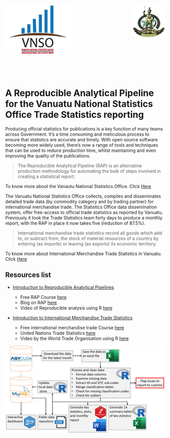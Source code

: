 <img align="left" src="images/vnso_logo.png" width=42%> <img align="right" src="images/vangov_logo.png">

<br><br><br><br><br><br><br><br><br><br><br><br><br>

# A Reproducible Analytical Pipeline for the Vanuatu National Statistics Office Trade Statistics reporting&nbsp;

Producing official statistics for publications is a key function of many teams across Government. It’s a time consuming and meticulous process to ensure that statistics are accurate and timely. With open source software becoming more widely used, there’s now a range of tools and techniques that can be used to reduce production time, whilst maintaining and even improving the quality of the publications. 

> The Reproducible Analytical Pipeline (RAP) is an alternative production methodology for automating the bulk of steps involved in creating a statistical report. 

To know more about the Vanautu National Statistics Office. Click [Here](https://vnso.gov.vu)

The Vanuatu National Statistics Office collects, compiles and disseminates detailed trade data (by commodity category and by trading partner) for international merchandise trade. The Statistics Office data dissemination system, offer free-access to official trade statistics as reported by Vanuatu. Previously it took the Trade Statistics team forty days to produce a monthly report, with the RAP in place it now takes five (reduction of 87.5%). 

> International merchandise trade statistics record all goods which add to, or subtract from, the stock of material resources of a country by entering (as imports) or leaving (as exports) its economic territory.

To know more about International Merchandise Trade Statistics in Vanuatu. Click [Here](https://vnso.gov.vu/index.php/en/statistics-by-topic/trade)

## Resources list
- [Introduction to Reproducible Analytical Pipelines](https://ukgovdatascience.github.io/rap_companion/)
    * Free RAP Course [here](https://www.udemy.com/course/reproducible-analytical-pipelines/) 
    * Blog on RAP [here](https://dataingovernment.blog.gov.uk/2017/03/27/reproducible-analytical-pipeline/)
    * Video of Reproducible analysis using R [here](https://www.youtube.com/watch?v=qvPDE4ppAns) 

- [Introduction to International Merchandise Trade Statistics](https://www.oecd.org/sdd/its/international-merchandise-trade-statistics.htm)
    * Free international merchandise trade Course [here](https://www.unsdglearn.org/courses/e-learning-on-international-merchandise-trade-statistics/) 
    * United Nations Trade Statistics [here](https://unstats.un.org/unsd/trade/default.asp)
    * Video by the World Trade Organisation using R [here](https://www.youtube.com/watch?v=kHQJkeOxAKM) 

![The new Reproducible Analytical Pipeline](images/NewPipeline.png)


